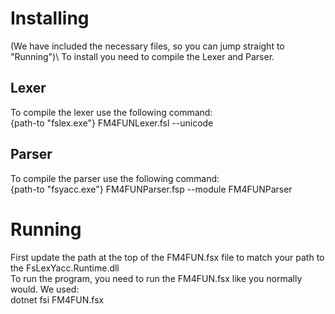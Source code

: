 <!---
# Key files
FM4FUN.fsx \
FM4FUNAST.fs \
FM4FUNLexer.fsl \
FM4FUNParser.fsp \
FM4FUNCompiler.fs \
FM4FUNInterpreter.fs \
ConcreteMemoryAST.fs \
ConcreteMemoryLexer.fsl \
ConcreteMemoryParser.fsp \
-->
# Installing
(We have included the necessary files, so you can jump straight to "Running")\ 
To install you need to compile the Lexer and Parser.
## Lexer
To compile the lexer use the following command: \
{path-to "fslex.exe"} FM4FUNLexer.fsl --unicode
## Parser
To compile the parser use the following command: \
{path-to "fsyacc.exe"} FM4FUNParser.fsp --module FM4FUNParser

# Running
First update the path at the top of the FM4FUN.fsx file to match your path to the FsLexYacc.Runtime.dll \
To run the program, you need to run the FM4FUN.fsx like you normally would.
We used: \
dotnet fsi FM4FUN.fsx
<!---
# Using
When you have opened FM4FUN.fsx, you will be promted to enter a GCL-command.
Here you can copy-paste the command of your choice. \
The command can be inline or multi-line, if it is multi-line it CANNOT contain double newlines. \
Then you need to initialize the memory with every assignment seperated by ',' \
You will then have the option to select whether a program graph should be computed. 
   * Det for deterministic.
   * NonDet for non-deterministic. (Note: The execution will deterministic, but the output graph will be non-deterministic)  
   * No or everything else for no. 

After this you will get both the status of the execution and a Graphvis representation of the chosen type of program graph.\

There will be hinting at syntax error by showing the position of the lexbuffer, when the parsing fails.
-->